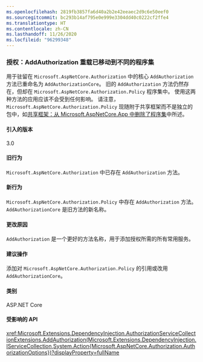 ```yaml
---
ms.openlocfilehash: 2819fb3857fa6d40a2b2e42eeaec2d9c6e50eef0
ms.sourcegitcommit: bc293b14af795e0e999e3304dd40c0222cf2ffe4
ms.translationtype: HT
ms.contentlocale: zh-CN
ms.lasthandoff: 11/26/2020
ms.locfileid: "96299348"
---
```

### <a name="authorization-addauthorization-overload-moved-to-different-assembly"></a>授权：AddAuthorization 重载已移动到不同的程序集

用于驻留在 `Microsoft.AspNetCore.Authorization` 中的核心 `AddAuthorization` 方法已重命名为 `AddAuthorizationCore`。 旧的 `AddAuthorization` 方法仍然存在，但却在 `Microsoft.AspNetCore.Authorization.Policy` 程序集中。 使用这两种方法的应用应该不会受到任何影响。 请注意，`Microsoft.AspNetCore.Authorization.Policy` 现随附于共享框架而不是独立的包中，如[共享框架：从 Microsoft.AspNetCore.App 中删除了程序集](#shared-framework-assemblies-removed-from-microsoftaspnetcoreapp)中所述。

#### <a name="version-introduced"></a>引入的版本

3.0

#### <a name="old-behavior"></a>旧行为

`Microsoft.AspNetCore.Authorization` 中已存在 `AddAuthorization` 方法。

#### <a name="new-behavior"></a>新行为

`Microsoft.AspNetCore.Authorization.Policy` 中存在 `AddAuthorization` 方法。 `AddAuthorizationCore` 是旧方法的新名称。

#### <a name="reason-for-change"></a>更改原因

`AddAuthorization` 是一个更好的方法名称，用于添加授权所需的所有常用服务。

#### <a name="recommended-action"></a>建议操作

添加对 `Microsoft.AspNetCore.Authorization.Policy` 的引用或改用 `AddAuthorizationCore`。

#### <a name="category"></a>类别

ASP.NET Core

#### <a name="affected-apis"></a>受影响的 API

<xref:Microsoft.Extensions.DependencyInjection.AuthorizationServiceCollectionExtensions.AddAuthorization(Microsoft.Extensions.DependencyInjection.IServiceCollection,System.Action{Microsoft.AspNetCore.Authorization.AuthorizationOptions})?displayProperty=fullName>

<!--

#### Affected APIs

`M:Microsoft.Extensions.DependencyInjection.AuthorizationServiceCollectionExtensions.AddAuthorization(Microsoft.Extensions.DependencyInjection.IServiceCollection,System.Action{Microsoft.AspNetCore.Authorization.AuthorizationOptions})`

-->
